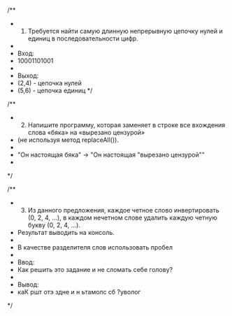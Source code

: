 /**
* 1. Требуется найти самую длинную непрерывную цепочку нулей и единиц в последовательности цифр.
*
* Вход:
* 10001101001
*
* Выход:
* (2,4) - цепочка нулей
* (5,6) - цепочка единиц
*/

/**
* 2. Напишите программу, которая заменяет в строке все вхождения слова «бяка» на «вырезано цензурой»
* (не используя метод replaceAll()).
*
* "Он настоящая бяка" -> "Он настоящая "вырезано цензурой""
*
*/



/**

* 3. Из данного предложения, каждое четное слово инвертировать (0, 2, 4, ...), в каждом нечетном слове удалить каждую четную букву (0, 2, 4, ...).
* Результат выводить на консоль.
*
* В качестве разделителя слов использовать пробел
*
* Ввод:
* Как решить это задание и не сломать себе голову?
*
* Вывод:
* каК ршт отэ здне и н ьтамолс сб ?уволог

*/
